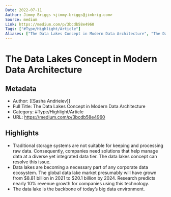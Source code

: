 ```yaml
---
Date: 2022-07-11
Author: Jimmy Briggs <jimmy.briggs@jimbrig.com>
Source: medium
Link: https://medium.com/p/3bcdb58e4960
Tags: ["#Type/Highlight/Article"]
Aliases: ["The Data Lakes Concept in Modern Data Architecture", "The Data Lakes Concept in Modern Data Architecture"]
---
```

# The Data Lakes Concept in Modern Data Architecture

## Metadata
- Author: [[Sasha Andrieiev]]
- Full Title: The Data Lakes Concept in Modern Data Architecture
- Category: #Type/Highlight/Article
- URL: https://medium.com/p/3bcdb58e4960

## Highlights
- Traditional storage systems are not suitable for keeping and processing raw data. Consequently, companies need solutions that help manage data at a diverse yet integrated data tier. The data lakes concept can resolve this issue.
- Data lakes are becoming a necessary part of any corporate data ecosystem. The global data lake market presumably will have grown from $8.81 billion in 2021 to $20.1 billion by 2024. Research predicts nearly 10% revenue growth for companies using this technology.
- The data lake is the backbone of today’s big data environment.
